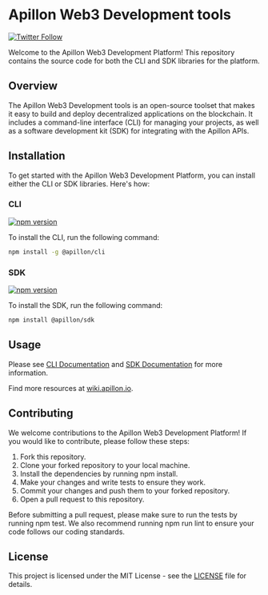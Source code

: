 # Apillon Web3 Development tools

[![Twitter Follow](https://img.shields.io/twitter/follow/Apillon?style=social)](https://twitter.com/intent/follow?screen_name=Apillon)

Welcome to the Apillon Web3 Development Platform! This repository contains the source code for both the CLI and SDK libraries for the platform.

## Overview

The Apillon Web3 Development tools is an open-source toolset that makes it easy to build and deploy decentralized applications on the blockchain. It includes a command-line interface (CLI) for managing your projects, as well as a software development kit (SDK) for integrating with the Apillon APIs.

## Installation

To get started with the Apillon Web3 Development Platform, you can install either the CLI or SDK libraries. Here's how:

### CLI

[![npm version](https://badge.fury.io/js/@apillon%2Fcli.svg)](https://badge.fury.io/js/@apillon%2Fcli)

To install the CLI, run the following command:

```sh
npm install -g @apillon/cli
```

### SDK

[![npm version](https://badge.fury.io/js/@apillon%2Fsdk.svg)](https://badge.fury.io/js/@apillon%2Fsdk)

To install the SDK, run the following command:

```sh
npm install @apillon/sdk
```

## Usage

Please see [CLI Documentation](/packages/cli/README.md) and [SDK Documentation](/packages/sdk/README.md) for more information.

Find more resources at [wiki.apillon.io](https://wiki.apillon.io).

## Contributing

We welcome contributions to the Apillon Web3 Development Platform! If you would like to contribute, please follow these steps:

1. Fork this repository.
2. Clone your forked repository to your local machine.
3. Install the dependencies by running npm install.
4. Make your changes and write tests to ensure they work.
5. Commit your changes and push them to your forked repository.
6. Open a pull request to this repository.

Before submitting a pull request, please make sure to run the tests by running npm test. We also recommend running npm run lint to ensure your code follows our coding standards.

## License

This project is licensed under the MIT License - see the [LICENSE](/LICENSE) file for details.
